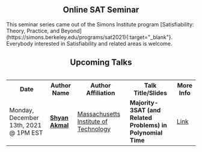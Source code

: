 <h2 style="text-align:center">Online SAT Seminar</h2>
This seminar series came out of the Simons Institute program [Satisfiability: Theory, Practice, and Beyond](https://simons.berkeley.edu/programs/sat2021){:target="_blank"}. Everybody interested in Satisfiability and related areas is welcome.

<!-- <h2 style="text-align:center">Join Our Group</h2>
Join our [group](https://groups.google.com/forum/#!forum/ml_logic_seminar/join){:target="_blank"} in order to be notified about upcoming talks. [Subscribe](https://calendar.google.com/calendar/u/1?cid=aTVqMmp2bDZkcnM1bzNpcmg3cGYwa2FyNGdAZ3JvdXAuY2FsZW5kYXIuZ29vZ2xlLmNvbQ){:target="_blank"} in order to add upcoming talks to your calendar. -->

<h2 style="text-align:center">Upcoming Talks</h2>
<div style="overflow-x:auto;">
  <table id="upcoming">
    <tr>
      <th>Date</th>
      <th>Author Name</th>
      <th>Author Affiliation</th>
      <th>Talk Title/Slides</th>
      <th>More Info</th>
    </tr> 
    <tr>
      <td>Monday, December 13th, 2021 @ 1PM EST</td>
      <td><strong><a href="https://www.shyanakmal.com/" target="_blank">Shyan Akmal</a></strong></td>
      <td><a href="https://web.mit.edu/" target="_blank">Massachusetts Institute of Technology</a></td>
      <td><strong>Majority-3SAT (and Related Problems) in Polynomial Time</strong></td>
      <td><a href="https://ml-logic-seminar.github.io/upcoming.html#shyan">Link</a></td>
    </tr>
  </table>
</div>
